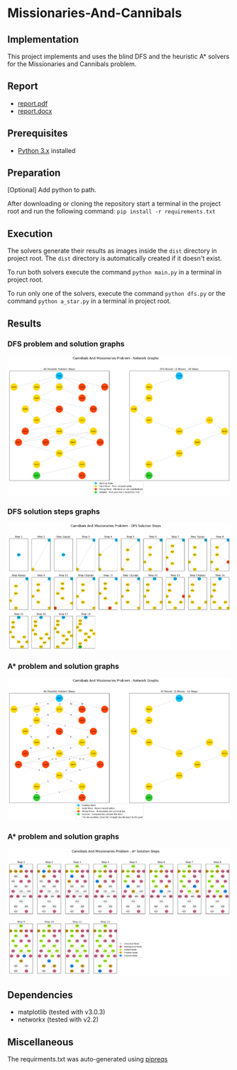 # Missionaries-And-Cannibals

## Implementation
This project implements and uses the blind DFS and the heuristic A* solvers for the Missionaries and Cannibals problem.

## Report
* [report.pdf][1]
* [report.docx][2]

## Prerequisites
* [Python 3.x][3] installed

## Preparation
[Optional] Add python to path.

After downloading or cloning the repository start a terminal in the project root and run the following command:
`pip install -r requirements.txt`

## Execution
The solvers generate their results as images inside the `dist` directory in project root. The `dist` directory is automatically created if it doesn't exist.

To run both solvers execute the command `python main.py` in a terminal in project root.

To run only one of the solvers, execute the command `python dfs.py` or the command `python a_star.py` in a terminal in project root.

## Results
### DFS problem and solution graphs
![DFS problem and solution graphs][img1]
### DFS solution steps graphs
![DFS solution steps graphs][img2]
### A* problem and solution graphs
![A* problem and solution graphs][img3]
### A* problem and solution graphs
![A* problem and solution graphs][img4]

## Dependencies
* matplotlib (tested with v3.0.3)
* networkx (tested with v2.2)

## Miscellaneous
The requirments.txt was auto-generated using [pipreqs][4]


[1]: https://github.com/mitsosops/Missionaries-And-Cannibals/raw/master/documentation/report.pdf
[2]: https://github.com/mitsosops/Missionaries-And-Cannibals/raw/master/documentation/report.docx
[3]: https://www.python.org/
[img1]: https://github.com/mitsosops/Missionaries-And-Cannibals/raw/master/documentation/DFS_Problem_Solution_Figure.png "DFS problem and solution graphs"
[img2]: https://github.com/mitsosops/Missionaries-And-Cannibals/raw/master/documentation/DFS_Solution_Steps_Figure.png "DFS solution steps graphs"
[img3]: https://github.com/mitsosops/Missionaries-And-Cannibals/raw/master/documentation/A_Star_Problem_Solution_Figure.png "A* problem and solution graphs"
[img4]: https://github.com/mitsosops/Missionaries-And-Cannibals/raw/master/documentation/A_Star_Solution_Steps_Figure.png "A* problem and solution graphs"
[4]: https://github.com/bndr/pipreqs